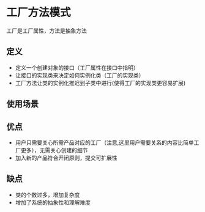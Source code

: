 # 工厂方法模式

工厂是工厂属性，方法是抽象方法

## 定义

+ 定义一个创建对象的接口（工厂属性在接口中指明）
+ 让接口的实现类来决定如何实例化类（工厂的实现类）
+ 工厂方法让类的实例化推迟到子类中进行(使得工厂的实现类更容易扩展)

## 使用场景

## 优点

+ 用户只需要关心所需产品对应的工厂（注意,这里用户需要关系的内容比简单工厂更多），无需关心创建的细节
+ 加入新的产品符合开闭原则，提交可扩展性

## 缺点

+ 类的个数过多，增加复杂度
+ 增加了系统的抽象性和理解难度
